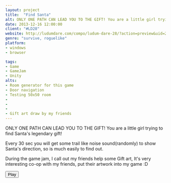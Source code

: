 ```yaml
---
layout: project
title:  "Find Santa"
alt: ONLY ONE PATH CAN LEAD YOU TO THE GIFT! You are a little girl trying to find Santa's legendary gift! 
date: 2013-12-16 12:00:00
client: "#LD28"
website: http://ludumdare.com/compo/ludum-dare-28/?action=preview&uid=24093
genre: "survive, roguelike"
platform:
- windows
- browser

tags:
- Game
- GameJam
- Unity
alts:
- Room generator for this game
- Door navigation
- Testing 50x50 room
-
-
-
- Gift art draw by my friends
---
```

ONLY ONE PATH CAN LEAD YOU TO THE GIFT! You are a little girl trying to find Santa's legendary gift! 

Every 30 sec you will get some trail like noise sound(randomly) to show Santa's direction, so is much easily to find out.

During the game jam, I call out my friends help some Gift art, It's very interesting co-op with my friends, put their artwork into my game :D

<a href="http://ludumdare.com/compo/ludum-dare-28/?action=preview&uid=24093" target="_blank"><button type="button" class="btn btn-theme">Play</button></a>